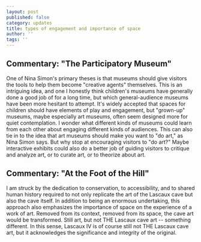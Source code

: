 ```yaml
---
layout: post
published: false
category: updates
title: types of engagement and importance of space
author: ''
tags: ''
---
```

## Commentary: "The Participatory Museum"

One of Nina Simon's primary theses is that museums should give visitors the tools to help them become "creative agents" themselves. This is an intriguing idea, and one I honestly think children's museums have generally done a good job of for a long time, but which general-audience museums have been more hesitant to attempt. It's widely accepted that spaces for children should have elements of play and engagement, but "grown-up" museums, maybe especially art museums, often seem designed more for quiet contemplation. I wonder what different kinds of museums could learn from each other about engaging different kinds of audiences. This can also tie in to the idea that art museums should make you want to "do art," as Nina Simon says. But why stop at encouraging visitors to "do art?" Maybe interactive exhibits could also do a better job of guiding visitors to critique and analyze art, or to curate art, or to theorize about art. 

## Commentary: "At the Foot of the Hill"

I am struck by the dedication to conservation, to accessibility, and to shared human history required to not only replicate the art of the Lascaux cave but also the cave itself. In addition to being an enormous undertaking, this approach also emphasizes the importance of space on the experience of a work of art. Removed from its context, removed from its space, the cave art would be transformed. Still art, but not THE Lascaux cave art -- something different. In this sense, Lascaux IV is of course still not THE Lascaux cave art, but it acknowledges the significance and integrity of the original.

